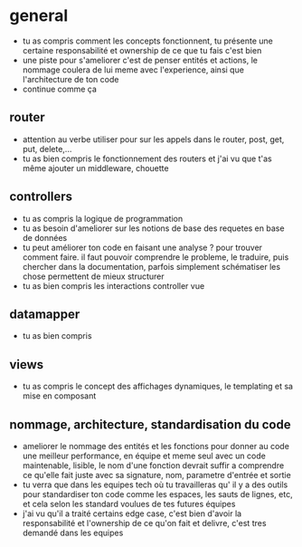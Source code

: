 # general
- tu as compris comment les concepts fonctionnent, tu présente une certaine responsabilité et ownership de ce que tu fais c'est bien
- une piste pour s'ameliorer c'est de penser entités et actions, le nommage coulera de lui meme avec l'experience, ainsi que l'architecture de ton code
- continue comme ça

## router
- attention au verbe utiliser pour sur les appels dans le router, post, get, put, delete,...
- tu as bien compris le fonctionnement des routers et j'ai vu que t'as même ajouter un middleware, chouette

## controllers 
- tu as compris la logique de programmation
- tu as besoin d'ameliorer sur les notions de base des requetes en base de données
- tu peut améliorer ton code en faisant une analyse ? pour trouver comment faire. il faut pouvoir comprendre le probleme, le traduire, puis chercher dans la documentation, parfois simplement schématiser les chose permettent de mieux structurer
- tu as bien compris les interactions controller vue

## datamapper
- tu as bien compris

## views
- tu as compris le concept des affichages dynamiques, le templating et sa mise en composant

## nommage, architecture, standardisation du code
- ameliorer le nommage des entités et les fonctions pour donner au code une meilleur performance, en équipe et meme seul avec un code maintenable, lisible, le nom d'une fonction devrait suffir a comprendre ce qu'elle fait juste avec sa signature, nom, parametre d'entrée et sortie
- tu verra que dans les equipes tech où tu travailleras qu' il y a des outils pour standardiser ton code comme les espaces, les sauts de lignes, etc, et cela selon les standard voulues de tes futures équipes
- j'ai vu qu'il a traité certains edge case, c'est bien d'avoir la responsabilité et l'ownership de ce qu'on fait et delivre, c'est tres demandé dans les equipes


